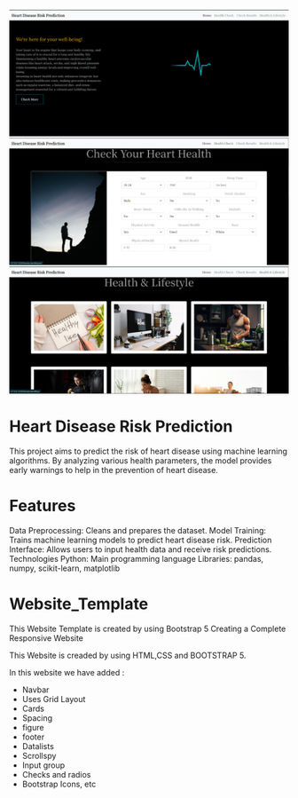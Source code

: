 
![alt text](<Screenshot 2024-07-01 123842.png>)
![alt text](<Screenshot 2024-07-01 123901.png>)
![alt text](<Screenshot 2024-07-01 123926.png>)


# Heart Disease Risk Prediction
This project aims to predict the risk of heart disease using machine learning algorithms. By analyzing various health parameters, the model provides early warnings to help in the prevention of heart disease.

# Features
Data Preprocessing: Cleans and prepares the dataset.
Model Training: Trains machine learning models to predict heart disease risk.
Prediction Interface: Allows users to input health data and receive risk predictions.
Technologies
Python: Main programming language
Libraries: pandas, numpy, scikit-learn, matplotlib

# Website_Template
This Website Template is created by using Bootstrap 5
Creating a Complete Responsive Website 

This Website is creaded by using HTML,CSS and BOOTSTRAP 5.

In this website we have added :

* Navbar
* Uses Grid Layout
* Cards
* Spacing
* figure
* footer
* Datalists
* Scrollspy
* Input group
* Checks and radios
* Bootstrap Icons, etc

